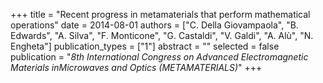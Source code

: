+++
title = "Recent progress in metamaterials that perform mathematical operations"
date = 2014-08-01
authors = ["C. Della Giovampaola", "B. Edwards", "A. Silva", "F. Monticone", "G. Castaldi", "V. Galdi", "A. Alù", "N. Engheta"]
publication_types = ["1"]
abstract = ""
selected = false
publication = "*8th International Congress on Advanced Electromagnetic Materials inMicrowaves and Optics (METAMATERIALS)*"
+++

